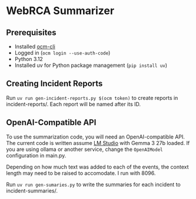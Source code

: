 # WebRCA Summarizer

## Prerequisites

- Installed [ocm-cli](https://console.redhat.com/openshift/downloads)
- Logged in (`ocm login --use-auth-code`)
- Python 3.12
- Installed uv for Python package management (`pip install uv`)

## Creating Incident Reports

Run `uv run gen-incident-reports.py $(ocm token)` to create reports in incident-reports/.
Each report will be named after its ID.

## OpenAI-Compatible API

To use the summarization code, you will need an OpenAI-compatible API.
The current code is written assume [LM Studio](https://lmstudio.ai/) with Gemma 3 27b loaded.
If you are using ollama or another service, change the `OpenAIModel` configuration in main.py.

Depending on how much text was added to each of the events, the context length may need to be raised to accomodate.
I run with 8096.

Run `uv run gen-sumaries.py` to write the summaries for each incident to incident-summaries/.
